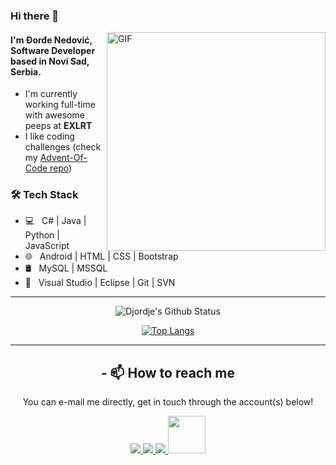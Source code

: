 ### Hi there 👋

<img align="right" alt="GIF" src="https://i.pinimg.com/originals/41/d8/16/41d8161d03c08843008d2e7c2c3de68f.gif" width="350"/>


#### I'm Đorđe Nedović, Software Developer based in Novi Sad, Serbia.

- I'm currently working full-time with awesome peeps at **EXLRT**
- I like coding challenges (check my [Advent-Of-Code repo](https://github.com/DjordjeNedovic/Advent-of-Code))

<h3>🛠 Tech Stack</h3>

- 💻 &nbsp; C# | Java | Python | JavaScript
- 🌐 &nbsp; Android | HTML | CSS | Bootstrap 
- 🛢  &nbsp;  MySQL | MSSQL
- 🔧 &nbsp; Visual Studio | Eclipse | Git | SVN

<hr>

<div align = "Center">
  
![Djordje's Github Status](https://github-readme-stats.vercel.app/api?username=DjordjeNedovic&show_icons=true&title_color=3793c4&icon_color=ffbb00&text_color=ffffff&bg_color=000000)

[![Top Langs](https://github-readme-stats.vercel.app/api/top-langs/?username=DjordjeNedovic&layout=compact&text_color=daf7dc&bg_color=151515)](https://github.com/DjordjeNedovic/github-readme-stats)

<hr>

## - 📫 How to reach me

You can e-mail me directly, get in touch through the account(s) below!
  
<p align="center">
  <a href="https://www.linkedin.com/in/djordjenedovic/">
    <img src="https://img.shields.io/badge/LinkedIn-%230077B5.svg?&style=flat-square&logo=linkedin&logoColor=white">
  </a>
  
  <a href="https://github.com/DjolenceTipic">
    <img src="https://img.shields.io/badge/Github-%230A0A0A.svg?&style=flat-square&logo=Github&logoColor=white">  
  </a>

  <a href="https://twitter.com/djordje-nedovic">
    <img src="https://img.shields.io/badge/twitter-%230077D4.svg?&style=flat-square&logo=twitter&logoColor=white">
  </a>
  
  <a href="mailto:nedovic.djordje@gmail.com" target="_blank" rel="noopener noreferrer">
    <img src="https://img.shields.io/badge/Gmail-D14836?style=for-the-badge&logo=gmail&logoColor=white"  width="60" />
  </a>
</p>
